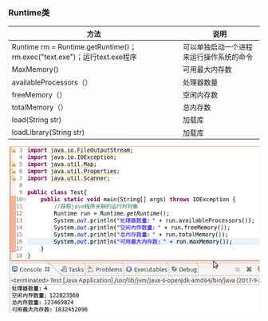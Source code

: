 ### Runtime类

|方法|说明|
|------|------|
|Runtime rm = Runtime.getRuntime()；rm.exec("text.exe")；运行text.exe程序|可以单独启动一个进程来运行操作系统的命令|
|MaxMemory()|可用最大内存数|
|availableProcessors（）|处理器数量|
|freeMemory（）|空闲内存数|
|totalMemory（）|总内存数|
|load(String str)|加载库|
|loadLibrary(String str)|加载库|

![image](https://github.com/ningbaoqi/Java/blob/master/gif/pic-145.jpg) 
